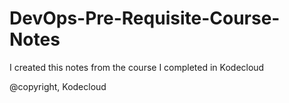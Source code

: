 # DevOps-Pre-Requisite-Course-Notes
I created this notes from the course I completed in Kodecloud

@copyright, Kodecloud